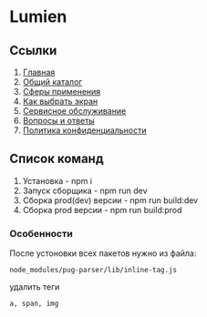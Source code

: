 # Lumien

## Ссылки

1. [Главная](https://oaktre.github.io/lumien/build/)
2. [Общий каталог](https://oaktre.github.io/lumien/build/common-catalog.html)
3. [Сферы применения](https://oaktre.github.io/lumien/build/spheres.html)
4. [Как выбрать экран](https://oaktre.github.io/lumien/build/how-choose-screen.html)
5. [Сервисное обслуживание](https://oaktre.github.io/lumien/build/service.html)
6. [Вопросы и ответы](https://oaktre.github.io/lumien/build/faq.html)
7. [Политика конфиденциальности](https://oaktre.github.io/lumien/build/policy.html)




## Список команд

1. Установка - npm i
2. Запуск сборщика - npm run dev
3. Сборка prod(dev) версии - npm run build:dev
4. Сборка prod версии - npm run build:prod

### Особенности

После устоновки всех пакетов нужно из файла:
```
node_modules/pug-parser/lib/inline-tag.js
```
удалить теги
```
a, span, img
```
